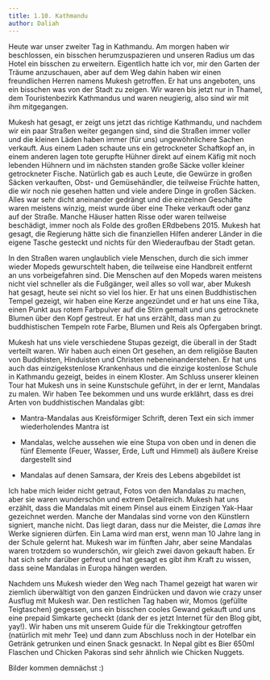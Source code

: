 ```yaml
---
title: 1.10. Kathmandu
author: Daliah
---
```


Heute war unser zweiter Tag in Kathmandu. Am morgen haben wir beschlossen, ein bisschen herumzuspazieren und unseren Radius um das Hotel ein bisschen zu erweitern. Eigentlich hatte ich vor, mir den Garten der Träume anzuschauen, aber auf dem Weg dahin haben wir einen freundlichen Herren namens Mukesh getroffen. Er hat uns angeboten, uns ein bisschen was von der Stadt zu zeigen. Wir waren bis jetzt nur in Thamel, dem Touristenbezirk Kathmandus und waren neugierig, also sind wir mit ihm mitgegangen.

Mukesh hat gesagt, er zeigt uns jetzt das richtige Kathmandu, und nachdem wir ein paar Straßen weiter gegangen sind, sind die Straßen immer voller und die kleinen Läden haben immer (für uns) ungewöhnlichere Sachen verkauft. Aus einem Laden schaute uns ein getrockneter Schaftkopf an, in einem anderen lagen tote gerupfte Hühner direkt auf einem Käfig mit noch lebenden Hühnern und im nächsten standen große Säcke voller kleiner getrockneter Fische. Natürlich gab es auch Leute, die Gewürze in großen Säcken verkauften, Obst- und Gemüsehändler, die teilweise Früchte hatten, die wir noch nie gesehen hatten und viele andere Dinge in großen Säcken. Alles war sehr dicht aneinander gedrängt und die einzelnen Geschäfte waren meistens winzig, meist wurde über eine Theke verkauft oder ganz auf der Straße. Manche Häuser hatten Risse oder waren teilweise beschädigt, immer noch als Folde des großen ERdbebens 2015. Mukesh hat gesagt, die Regierung hätte sich die finanziellen Hilfen anderer Länder in die eigene Tasche gesteckt und nichts für den Wiederaufbau der Stadt getan.

In den Straßen waren unglaublich viele Menschen, durch die sich immer wieder Mopeds gewurschtelt haben, die teilweise eine Handbreit entfernt an uns vorbeigefahren sind. Die Menschen auf den Mopeds waren meistens nicht viel schneller als die Fußgänger, weil alles so voll war, aber Mukesh hat gesagt, heute sei nicht so viel los hier. Er hat uns einen Buddhistischen Tempel gezeigt, wir haben eine Kerze angezündet und er hat uns eine Tika, einen Punkt aus rotem Farbpulver auf die Stirn gemalt und uns getrocknete Blumen über den Kopf gestreut. Er hat uns erzählt, dass man zu buddhistischen Tempeln rote Farbe, Blumen und Reis als Opfergaben bringt.

Mukesh hat uns viele verschiedene Stupas gezeigt, die überall in der Stadt verteilt waren. Wir haben auch einen Ort gesehen, an dem religiöse Bauten von Buddhisten, Hinduisten und Christen nebeneinanderstehen. Er hat uns auch das einzigekstenlose Krankenhaus und die einzige kostenlose Schule in Kathmandu gezeigt, beides in einem Kloster. Am Schluss unserer kleinen Tour hat Mukesh uns in seine Kunstschule geführt, in der er lernt, Mandalas zu malen. Wir haben Tee bekommen und uns wurde erklährt, dass es drei Arten von buddhistischen Mandalas gibt:

- Mantra-Mandalas aus Kreisförmiger Schrift, deren Text ein sich immer wiederholendes Mantra ist

- Mandalas, welche aussehen wie eine Stupa von oben und in denen die fünf Elemente (Feuer, Wasser, Erde, Luft und Himmel) als äußere Kreise dargestellt sind

- Mandalas auf denen <it>Samsara</it>, der Kreis des Lebens abgebildet ist

Ich habe mich leider nicht getraut, Fotos von den Mandalas zu machen, aber sie waren wunderschön und extrem Detailreich. Mukesh hat uns erzählt, dass die Mandalas mit einem Pinsel aus einem Einzigen Yak-Haar gezeichnet werden. Manche der Mandalas sind vorne von den Künstlern signiert, manche nicht. Das liegt daran, dass nur die Meister, die <i>Lamas</i> ihre Werke signieren dürfen. Ein Lama wird man erst, wenn man 10 Jahre lang in der Schule gelernt hat. Mukesh war im fünften Jahr, aber seine Mandalas waren trotzdem so wunderschön, wir gleich zwei davon gekauft haben. Er hat sich sehr darüber gefreut und hat gesagt es gibt ihm Kraft zu wissen, dass seine Mandalas in Europa hängen werden.

Nachdem uns Mukesh wieder den Weg nach Thamel gezeigt hat waren wir ziemlich überwältigt von den ganzen Eindrücken und davon wie crazy unser Ausflug mit Mukesh war. Den restlichen Tag haben wir, Momos (gefüllte Teigtaschen) gegessen, uns ein bisschen cooles Gewand gekauft und uns eine prepaid Simkarte gecheckt (dank der es jetzt Internet für den Blog gibt, yay!). Wir haben uns mit unserem Guide für die Trekkingtour getroffen (natürlich mit mehr Tee) und dann zum Abschluss noch in der Hotelbar ein Getränk getrunken und einen Snack gesnackt. In Nepal gibt es Bier 650ml Flaschen und Chicken Pakoras sind sehr ähnlich wie Chicken Nuggets.

Bilder kommen demnächst :)
